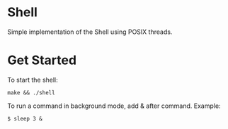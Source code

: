 # Shell

Simple implementation of the Shell using POSIX threads.

# Get Started
To start the shell:

`make && ./shell`

To run a command in background mode, add & after command. Example:

`$ sleep 3 &`


